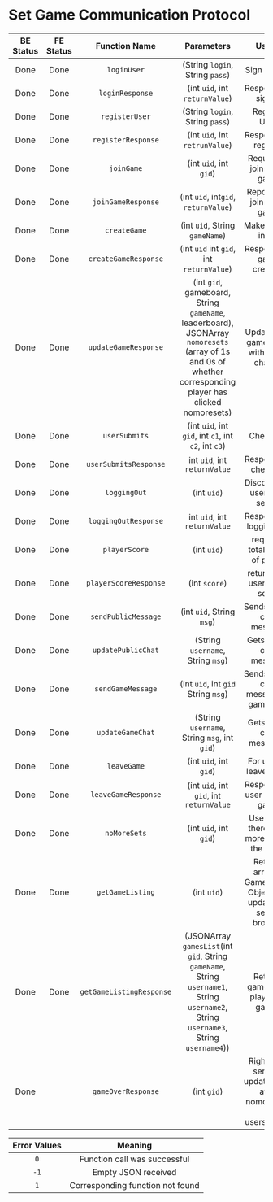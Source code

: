 # Set Game Communication Protocol

| BE Status | FE Status | Function Name           | Parameters                 | Usage             | Direction |
|:---------:|:---------:|:-----------------------:|:--------------------------:|:-----------------:|:---------:|
| Done      | Done      | `loginUser`             | (String `login`, String `pass`) | Sign in User      | C --> S    |
| Done      | Done      | `loginResponse`         | (int `uid`, int `returnValue`)|  Response to sign in | S --> C |
| Done      | Done      | `registerUser`          | (String `login`, String `pass`)| Register User     | C --> S    |
| Done      | Done      | `registerResponse`      | (int `uid`, int `retrunValue`)| Response to register | S --> C
| Done      | Done      | `joinGame`              | (int `uid`, int `gid`)    | Request to join given game    | C --> S|
| Done      | Done      |`joinGameResponse`       | (int `uid`, int`gid`, `returnValue`)| Reponse to join given game| S-->C|
| Done      | Done      | `createGame`            | (int `uid`, String `gameName`) |  Makes game in DB  | C --> S    |
| Done      | Done      | `createGameResponse`    | (int `uid` int `gid`, int `returnValue`) | Response to game creation | S --> C  |
| Done      | Done      | `updateGameResponse`    | (int `gid`, gameboard, String `gameName`, leaderboard), JSONArray `nomoresets` (array of 1s and 0s of whether corresponding player has clicked nomoresets) | Updates the gameboard with every change | S --> C |
| Done      | Done      | `userSubmits`           | (int `uid`, int `gid`, int `c1`, int `c2`, int `c3`) | Check set | C --> S|
| Done      | Done      | `userSubmitsResponse`   | int `uid`, int `returnValue` | Response to checkset | S --> C |
| Done      | Done      | `loggingOut`	          | (int `uid`)	| Disconnects user from server | C --> S |
| Done      | Done      | `loggingOutResponse`    | int `uid`, int `returnValue` | Response to logging out | S --> C |
| Done      | Done      | `playerScore`           | (int `uid`)   | requests total score of player    | C --> S|
| Done      | Done      | `playerScoreResponse`   | (int `score`) | returns the users total score | S --> C |
| Done      | Done      | `sendPublicMessage`     | (int `uid`, String `msg`) | Sends a new chat message | C --> S |
| Done      | Done      | `updatePublicChat`      | (String `username`, String `msg`) | Gets a new chat message | S --> C|
| Done      | Done      | `sendGameMessage`       | (int `uid`, int `gid` String `msg`) | Sends a new chat message to game chat| C --> S |
| Done      | Done      | `updateGameChat`        | (String `username`, String `msg`, int `gid`) | Gets game chat messages| S --> C|
| Done      | Done      | `leaveGame`             | (int `uid`, int `gid`) |For user to leave game| C --> S|
| Done      | Done      | `leaveGameResponse`     | (int `uid`, int `gid`, int `returnValue` |Response to user leaving game| C --> S|
| Done      | Done      | `noMoreSets`            | (int `uid`, int `gid`) |User think there is no more sets in the game|C --> S|
| Done      | Done      | `getGameListing`        | (int `uid`)  | Returns array of GameListing Objects To update the server browser| C --> S |
| Done      | Done      | `getGameListingResponse`| (JSONArray `gamesList`(int `gid`, String `gameName`, String `username1`, String `username2`, String `username3`, String `username4`)) | Returns games and players in games| S--> C|
| Done      |           | `gameOverResponse`      | (int `gid`) | Right after sending updateboard after nomoresets or usersubmits | S --> C |


| Error Values    | Meaning                          |
|:---------------:|:--------------------------------:|
|      `0`        | Function call was successful     |
|      `-1`       | Empty JSON received              |
|      `1`        | Corresponding function not found |
